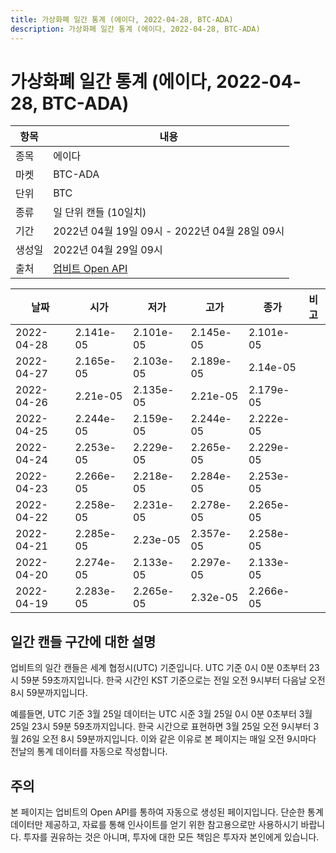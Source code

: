 ```yaml
---
title: 가상화폐 일간 통계 (에이다, 2022-04-28, BTC-ADA)
description: 가상화폐 일간 통계 (에이다, 2022-04-28, BTC-ADA)
---
```



가상화폐 일간 통계 (에이다, 2022-04-28, BTC-ADA)
===

|항목|내용|
|--|--|
|종목|에이다|
|마켓|BTC-ADA|
|단위|BTC|
|종류|일 단위 캔들 (10일치)|
|기간|2022년 04월 19일 09시 - 2022년 04월 28일 09시|
|생성일|2022년 04월 29일 09시|
|출처|[업비트 Open API](https://docs.upbit.com)|


|날짜|시가|저가|고가|종가|비고|
|--|--|--|--|--|--|
|2022-04-28|2.141e-05|2.101e-05|2.145e-05|2.101e-05|    |
|2022-04-27|2.165e-05|2.103e-05|2.189e-05|2.14e-05|    |
|2022-04-26|2.21e-05|2.135e-05|2.21e-05|2.179e-05|    |
|2022-04-25|2.244e-05|2.159e-05|2.244e-05|2.222e-05|    |
|2022-04-24|2.253e-05|2.229e-05|2.265e-05|2.229e-05|    |
|2022-04-23|2.266e-05|2.218e-05|2.284e-05|2.253e-05|    |
|2022-04-22|2.258e-05|2.231e-05|2.278e-05|2.265e-05|    |
|2022-04-21|2.285e-05|2.23e-05|2.357e-05|2.258e-05|    |
|2022-04-20|2.274e-05|2.133e-05|2.297e-05|2.133e-05|    |
|2022-04-19|2.283e-05|2.265e-05|2.32e-05|2.266e-05|    |


일간 캔들 구간에 대한 설명
---


업비트의 일간 캔들은 세계 협정시(UTC) 기준입니다. 
UTC 기준 0시 0분 0초부터 23시 59분 59초까지입니다. 
한국 시간인 KST 기준으로는 전일 오전 9시부터 다음날 오전 8시 59분까지입니다. 


예를들면, UTC 기준 3월 25일 데이터는 UTC 시준 3월 25일 0시 0분 0초부터 3월 25일 23시 59분 59초까지입니다. 
한국 시간으로 표현하면 3월 25일 오전 9시부터 3월 26일 오전 8시 59분까지입니다. 
이와 같은 이유로 본 페이지는 매일 오전 9시마다 전날의 통계 데이터를 자동으로 작성합니다. 


주의
---


본 페이지는 업비트의 Open API를 통하여 자동으로 생성된 페이지입니다. 
단순한 통계 데이터만 제공하고, 자료를 통해 인사이트를 얻기 위한 참고용으로만 사용하시기 바랍니다. 
투자를 권유하는 것은 아니며, 투자에 대한 모든 책임은 투자자 본인에게 있습니다. 
